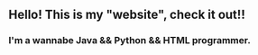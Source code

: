 ## Hello! This is my "website", check it out!!

### I'm a wannabe Java && Python && HTML programmer.